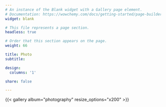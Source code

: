 ```yaml
---
# An instance of the Blank widget with a Gallery page element.
# Documentation: https://wowchemy.com/docs/getting-started/page-builder/
widget: blank

# This file represents a page section.
headless: true

# Order that this section appears on the page.
weight: 66

title: Photo
subtitle:

design:
  columns: '1' 

share: false

---
```


{{< gallery album="photography" resize_options="x200" >}}
